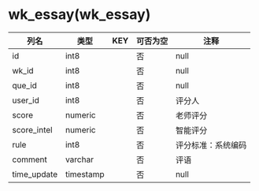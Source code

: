 # wk_essay(wk_essay)
| 列名   | 类型   | KEY  | 可否为空 | 注释   |
| ---- | ---- | ---- | ---- | ---- |
|id|int8||否|null|
|wk_id|int8||否|null|
|que_id|int8||否|null|
|user_id|int8||否|评分人|
|score|numeric||否|老师评分|
|score_intel|numeric||否|智能评分|
|rule|int8||否|评分标准：系统编码|
|comment|varchar||否|评语|
|time_update|timestamp||否|null|
